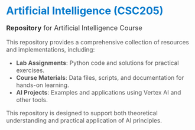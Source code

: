 <h1 style="color: #007ACC;">Artificial Intelligence (CSC205)</h1>

<p style="font-size: 18px; color: #333;"><strong>Repository</strong> for Artificial Intelligence Course</p>

<p style="font-size: 16px; color: #555;">
    This repository provides a comprehensive collection of resources and implementations, including:
</p>

<ul style="font-size: 16px; color: #555;">
    <li><strong>Lab Assignments</strong>: Python code and solutions for practical exercises.</li>
    <li><strong>Course Materials</strong>: Data files, scripts, and documentation for hands-on learning.</li>
    <li><strong>AI Projects</strong>: Examples and applications using Vertex AI and other tools.</li>
</ul>

<p style="font-size: 16px; color: #555;">
    This repository is designed to support both theoretical understanding and practical application of AI principles.
</p>


